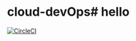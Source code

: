 # cloud-devOps# hello
[![CircleCI](https://circleci.com/gh/RogersNtr/cloud-devOps.svg?style=svg)](https://circleci.com/gh/RogersNtr/cloud-devOps)
